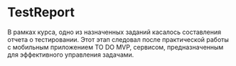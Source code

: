 # TestReport

В рамках курса, одно из назначенных заданий касалось составления отчета о тестировании. Этот этап следовал после практической работы с мобильным приложением TO DO MVP, сервисом, предназначенным для эффективного управления задачами.
